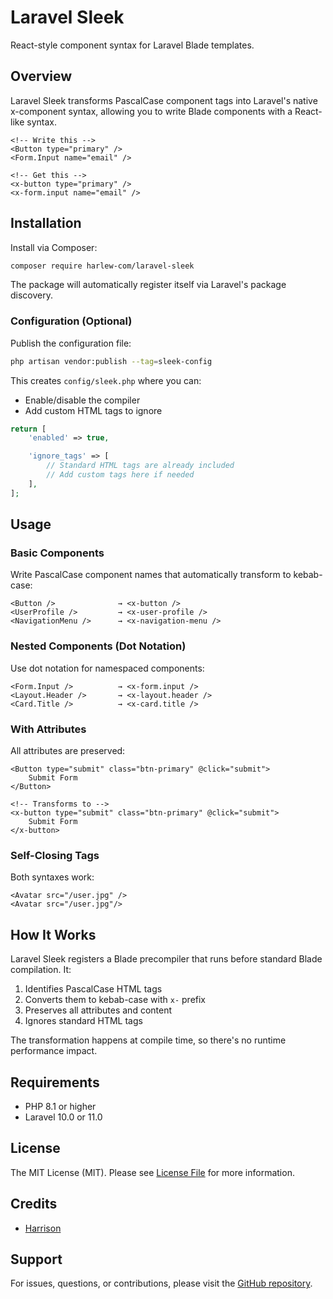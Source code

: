 # Laravel Sleek

React-style component syntax for Laravel Blade templates.

## Overview

Laravel Sleek transforms PascalCase component tags into Laravel's native x-component syntax, allowing you to write Blade components with a React-like syntax.

```blade
<!-- Write this -->
<Button type="primary" />
<Form.Input name="email" />

<!-- Get this -->
<x-button type="primary" />
<x-form.input name="email" />
```

## Installation

Install via Composer:

```bash
composer require harlew-com/laravel-sleek
```

The package will automatically register itself via Laravel's package discovery.

### Configuration (Optional)

Publish the configuration file:

```bash
php artisan vendor:publish --tag=sleek-config
```

This creates `config/sleek.php` where you can:

- Enable/disable the compiler
- Add custom HTML tags to ignore

```php
return [
    'enabled' => true,

    'ignore_tags' => [
        // Standard HTML tags are already included
        // Add custom tags here if needed
    ],
];
```

## Usage

### Basic Components

Write PascalCase component names that automatically transform to kebab-case:

```blade
<Button />              → <x-button />
<UserProfile />         → <x-user-profile />
<NavigationMenu />      → <x-navigation-menu />
```

### Nested Components (Dot Notation)

Use dot notation for namespaced components:

```blade
<Form.Input />          → <x-form.input />
<Layout.Header />       → <x-layout.header />
<Card.Title />          → <x-card.title />
```

### With Attributes

All attributes are preserved:

```blade
<Button type="submit" class="btn-primary" @click="submit">
    Submit Form
</Button>

<!-- Transforms to -->
<x-button type="submit" class="btn-primary" @click="submit">
    Submit Form
</x-button>
```

### Self-Closing Tags

Both syntaxes work:

```blade
<Avatar src="/user.jpg" />
<Avatar src="/user.jpg"/>
```

## How It Works

Laravel Sleek registers a Blade precompiler that runs before standard Blade compilation. It:

1. Identifies PascalCase HTML tags
2. Converts them to kebab-case with `x-` prefix
3. Preserves all attributes and content
4. Ignores standard HTML tags

The transformation happens at compile time, so there's no runtime performance impact.

## Requirements

- PHP 8.1 or higher
- Laravel 10.0 or 11.0

## License

The MIT License (MIT). Please see [License File](LICENSE) for more information.

## Credits

- [Harrison](https://github.com/harlew-com)

## Support

For issues, questions, or contributions, please visit the [GitHub repository](https://github.com/harlew-com/laravel-sleek).